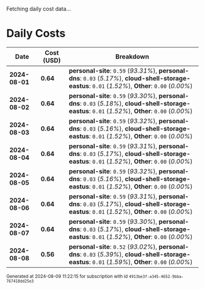 Fetching daily cost data...
# Daily Costs

| Date | Cost (USD) | Breakdown |
|------|----------------|-----------|
| **2024-08-01** | **0.64** | **personal-site**: `0.59` (_93.31%_), **personal-dns**: `0.03` (_5.17%_), **cloud-shell-storage-eastus**: `0.01` (_1.52%_), **Other**: `0.00` (_0.00%_) |
| **2024-08-02** | **0.64** | **personal-site**: `0.59` (_93.30%_), **personal-dns**: `0.03` (_5.18%_), **cloud-shell-storage-eastus**: `0.01` (_1.52%_), **Other**: `0.00` (_0.00%_) |
| **2024-08-03** | **0.64** | **personal-site**: `0.59` (_93.32%_), **personal-dns**: `0.03` (_5.16%_), **cloud-shell-storage-eastus**: `0.01` (_1.52%_), **Other**: `0.00` (_0.00%_) |
| **2024-08-04** | **0.64** | **personal-site**: `0.59` (_93.31%_), **personal-dns**: `0.03` (_5.17%_), **cloud-shell-storage-eastus**: `0.01` (_1.52%_), **Other**: `0.00` (_0.00%_) |
| **2024-08-05** | **0.64** | **personal-site**: `0.59` (_93.32%_), **personal-dns**: `0.03` (_5.16%_), **cloud-shell-storage-eastus**: `0.01` (_1.52%_), **Other**: `0.00` (_0.00%_) |
| **2024-08-06** | **0.64** | **personal-site**: `0.59` (_93.31%_), **personal-dns**: `0.03` (_5.17%_), **cloud-shell-storage-eastus**: `0.01` (_1.52%_), **Other**: `0.00` (_0.00%_) |
| **2024-08-07** | **0.64** | **personal-site**: `0.59` (_93.30%_), **personal-dns**: `0.03` (_5.17%_), **cloud-shell-storage-eastus**: `0.01` (_1.52%_), **Other**: `0.00` (_0.00%_) |
| **2024-08-08** | **0.56** | **personal-site**: `0.52` (_93.02%_), **personal-dns**: `0.03` (_5.39%_), **cloud-shell-storage-eastus**: `0.01` (_1.59%_), **Other**: `0.00` (_0.00%_) |


<sup>Generated at 2024-08-09 11:22:15 for subscription with id `4913be3f-a345-4652-9bba-767418dd25e3`</sup>
